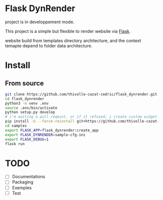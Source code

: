 # Flask DynRender

project is in developpement mode.

This project is a simple but flexible to render website via [Flask](http://flask.pocoo.org).

website build from templates directory architecture, and the context temapte depend to folder data architecture.

# Install

## From source
``` sh
git clone https://github.com/thivolle-cazat-cedric/flask_dynrender.git
cd flask_dynrender
python3 -m venv .env
source .env/bin/activate
python setup.py develop
# i'm waiting a pull reqeust. or if it refused, i create custom widget
pip install -U --force-reinstall git+https://github.com/thivolle-cazat-cedric/flask-wtf.git@tc-htmlattrs
cd samples
export FLASK_APP=flask_dynrender:create_app
export FLASK_DYNRENDER=sample-cfg.ini
export FLASK_DEBUG=1
flask run
```

# TODO
 - [ ] Documentations
 - [ ] Packaging
 - [ ] Exemples
 - [ ] Test
